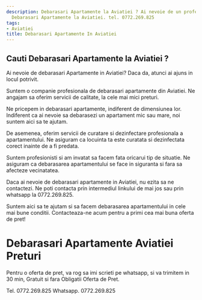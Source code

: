 ```yaml
---
description: Debarasari Apartamente la Aviatiei ? Ai nevoie de un profesionist in
  Debarasari Apartamente la Aviatiei. tel. 0772.269.825
tags:
- Aviatiei
title: Debarasari Apartamente In Aviatiei
---
```



## Cauti Debarasari Apartamente la Aviatiei ?

Ai nevoie de debarasari Apartamente in Aviatiei? Daca da, atunci ai ajuns in locul potrivit.

Suntem o companie profesionala de debarasari apartamente din Aviatiei. Ne angajam sa oferim servicii de calitate, la cele mai mici preturi.

Ne pricepem in debarasari apartamente, indiferent de dimensiunea lor. Indiferent ca ai nevoie sa debarasezi un apartament mic sau mare, noi suntem aici sa te ajutam.

De asemenea, oferim servicii de curatare si dezinfectare profesionala a apartamentului. Ne asiguram ca locuinta ta este curatata si dezinfectata corect inainte de a fi predata.

Suntem profesionisti si am invatat sa facem fata oricarui tip de situatie. Ne asiguram ca debarasarea apartamentului se face in siguranta si fara sa afecteze vecinatatea.

Daca ai nevoie de debarasari apartamente in Aviatiei, nu ezita sa ne contactezi. Ne poti contacta prin intermediul linkului de mai jos sau prin whatsapp la 0772.269.825.

Suntem aici sa te ajutam si sa facem debarasarea apartamentului in cele mai bune conditii. Contacteaza-ne acum pentru a primi cea mai buna oferta de pret!

# Debarasari Apartamente Aviatiei Preturi
Pentru o oferta de pret, va rog sa imi scrieti pe whatsapp, si va trimitem in 30 min, Gratuit si fara Obligatii Oferta de Pret.

Tel. 0772.269.825
Whatsapp. 0772.269.825